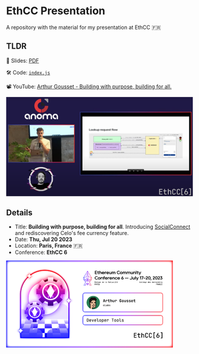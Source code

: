 # EthCC Presentation

A repository with the material for my presentation at EthCC 🇫🇷

## TLDR

🌠 Slides: [PDF](./slides/slides.pdf)

🛠️ Code: [`index.js`](./code/index.js)

📽️ YouTube: [Arthur Gousset - Building with purpose, building for all.](https://www.youtube.com/watch?v=VB5jktz6f2U)

<a href="https://www.youtube.com/watch?v=VB5jktz6f2U"><img src="assets/images/youtube-banner-requestflow.png" width="650"></a>

## Details

+	Title: **Building with purpose, building for all**. Introducing [SocialConnect](socialconnect.dev) and rediscovering Celo's fee currency feature.
+	Date: **Thu, Jul 20 2023**
+	Location: **Paris, France** 🇫🇷
+	Conference: **EthCC 6**
<img src="slides/assets/images/ethcc-banner.png" width="450">
